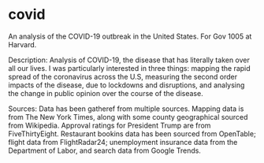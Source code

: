 # covid
An analysis of the COVID-19 outbreak in the United States. For Gov 1005 at Harvard.

Description: Analysis of COVID-19, the disease that has literally taken over all our lives. I was particularly interested in three things: mapping the rapid spread of the coronavirus across the U.S, measuring the second order impacts of the disease, due to lockdowns and disruptions, and analysing the change in public opinion over the course of the disease.

Sources: Data has been gatheref from multiple sources. Mapping data is from The New York Times, along with some county geographical sourced from Wikipedia. Approval ratings for President Trump are from FiveThirtyEight. Restaurant bookins data has been sourced from OpenTable; flight data from FlightRadar24; unemployment insurance data from the Department of Labor, and search data from Google Trends.

